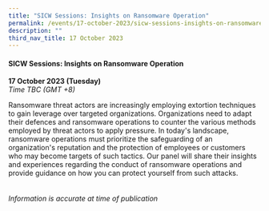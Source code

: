 ```yaml
---
title: "SICW Sessions: Insights on Ransomware Operation"
permalink: /events/17-october-2023/sicw-sessions-insights-on-ransomware-operation/
description: ""
third_nav_title: 17 October 2023
---
```

#### **SICW Sessions: Insights on Ransomware Operation**

**17 October 2023 (Tuesday)**  
*Time TBC (GMT +8)*

Ransomware threat actors are increasingly employing extortion techniques to gain leverage over targeted organizations. Organizations need to adapt their defences and ransomware operations to counter the various methods employed by threat actors to apply pressure. In today's landscape, ransomware operations must prioritize the safeguarding of an organization's reputation and the protection of employees or customers who may become targets of such tactics. Our panel will share their insights and experiences regarding the conduct of ransomware operations and provide guidance on how you can protect yourself from such attacks.
<br><br><br>
*Information is accurate at time of publication*